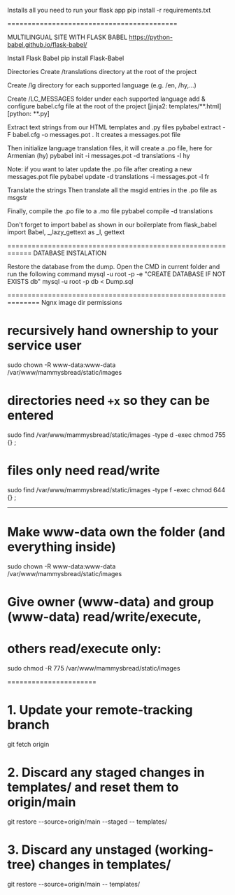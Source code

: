 Installs all you need to run your flask app
pip install -r requirements.txt

==========================================

MULTILINGUAL SITE WITH FLASK BABEL
https://python-babel.github.io/flask-babel/

Install Flask Babel
pip install Flask-Babel

Directories
Create /translations directory at the root of the project

Create /lg directory for each supported language (e.g. /en, /hy,…)

Create /LC_MESSAGES folder under each supported language add & configure babel.cfg file at the root of the project
[jinja2: templates/**.html]
[python: **.py]

Extract text strings from our HTML templates and .py files
pybabel extract -F babel.cfg -o messages.pot . 
It creates a messages.pot file

Then initialize language translation files, it will create a .po file, here for Armenian (hy)
pybabel init -i messages.pot -d translations -l hy

Note: if you want to later update the .po file after creating a new messages.pot file
pybabel update -d translations -i messages.pot -l fr

Translate the strings
Then translate all the msgid entries in the .po file as msgstr


Finally, compile the .po file to a .mo file
pybabel compile -d translations

Don't forget to import babel as shown in our boilerplate
from flask_babel import Babel, _,lazy_gettext as _l, gettext

============================================================
DATABASE INSTALATION

Restore the database from the dump. Open the CMD in current folder and run the following command
mysql -u root -p -e "CREATE DATABASE IF NOT EXISTS db"
mysql -u root -p db < Dump.sql

==============================================================
Ngnx image dir permissions

# recursively hand ownership to your service user
sudo chown -R www-data:www-data /var/www/mammysbread/static/images

# directories need `+x` so they can be entered
sudo find /var/www/mammysbread/static/images -type d -exec chmod 755 {} \;

# files only need read/write
sudo find /var/www/mammysbread/static/images -type f -exec chmod 644 {} \;


-------------------

# Make www-data own the folder (and everything inside)
sudo chown -R www-data:www-data /var/www/mammysbread/static/images

# Give owner (www-data) and group (www-data) read/write/execute,
# others read/execute only:
sudo chmod -R 775 /var/www/mammysbread/static/images


======================

# 1. Update your remote‐tracking branch
git fetch origin

# 2. Discard any staged changes in templates/ and reset them to origin/main
git restore --source=origin/main --staged -- templates/

# 3. Discard any unstaged (working‐tree) changes in templates/
git restore --source=origin/main -- templates/



